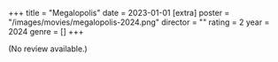 +++
title = "Megalopolis"
date = 2023-01-01
[extra]
poster = "/images/movies/megalopolis-2024.png"
director = ""
rating = 2
year = 2024
genre = []
+++

(No review available.)
